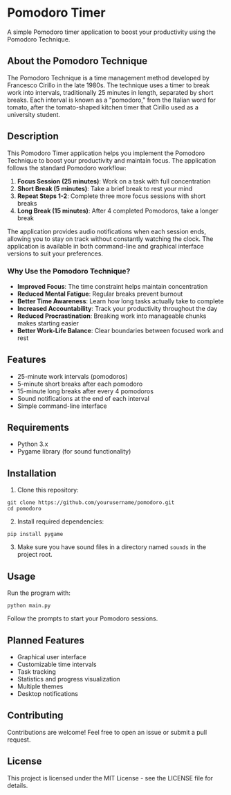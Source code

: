 # Pomodoro Timer

A simple Pomodoro timer application to boost your productivity using the Pomodoro Technique.

## About the Pomodoro Technique

The Pomodoro Technique is a time management method developed by Francesco Cirillo in the late 1980s. The technique uses a timer to break work into intervals, traditionally 25 minutes in length, separated by short breaks. Each interval is known as a "pomodoro," from the Italian word for tomato, after the tomato-shaped kitchen timer that Cirillo used as a university student.

## Description

This Pomodoro Timer application helps you implement the Pomodoro Technique to boost your productivity and maintain focus. The application follows the standard Pomodoro workflow:

1. **Focus Session (25 minutes)**: Work on a task with full concentration
2. **Short Break (5 minutes)**: Take a brief break to rest your mind
3. **Repeat Steps 1-2**: Complete three more focus sessions with short breaks
4. **Long Break (15 minutes)**: After 4 completed Pomodoros, take a longer break

The application provides audio notifications when each session ends, allowing you to stay on track without constantly watching the clock. The application is available in both command-line and graphical interface versions to suit your preferences.

### Why Use the Pomodoro Technique?

- **Improved Focus**: The time constraint helps maintain concentration
- **Reduced Mental Fatigue**: Regular breaks prevent burnout
- **Better Time Awareness**: Learn how long tasks actually take to complete
- **Increased Accountability**: Track your productivity throughout the day
- **Reduced Procrastination**: Breaking work into manageable chunks makes starting easier
- **Better Work-Life Balance**: Clear boundaries between focused work and rest

## Features

- 25-minute work intervals (pomodoros)
- 5-minute short breaks after each pomodoro
- 15-minute long breaks after every 4 pomodoros
- Sound notifications at the end of each interval
- Simple command-line interface

## Requirements

- Python 3.x
- Pygame library (for sound functionality)

## Installation

1. Clone this repository:
```
git clone https://github.com/yourusername/pomodoro.git
cd pomodoro
```

2. Install required dependencies:
```
pip install pygame
```

3. Make sure you have sound files in a directory named `sounds` in the project root.

## Usage

Run the program with:
```
python main.py
```

Follow the prompts to start your Pomodoro sessions.

## Planned Features

- Graphical user interface
- Customizable time intervals
- Task tracking
- Statistics and progress visualization
- Multiple themes
- Desktop notifications

## Contributing

Contributions are welcome! Feel free to open an issue or submit a pull request.

## License

This project is licensed under the MIT License - see the LICENSE file for details.
